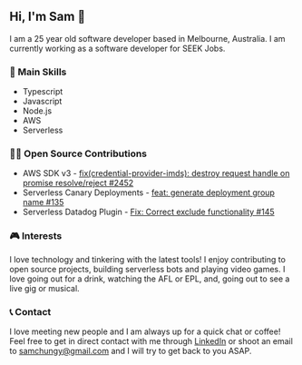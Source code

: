 ## Hi, I'm Sam 👋
I am a 25 year old software developer based in Melbourne, Australia. I am currently working as a software developer for SEEK Jobs.

### 🌟 Main Skills
- Typescript
- Javascript
- Node.js
- AWS
- Serverless

### 👨‍💻 Open Source Contributions
- AWS SDK v3 - [fix(credential-provider-imds): destroy request handle on promise resolve/reject #2452](https://github.com/aws/aws-sdk-js-v3/pull/2452)
- Serverless Canary Deployments - [feat: generate deployment group name #135](https://github.com/davidgf/serverless-plugin-canary-deployments/pull/135)
- Serverless Datadog Plugin - [Fix: Correct exclude functionality #145](https://github.com/DataDog/serverless-plugin-datadog/pull/145)

### 🎮 Interests
I love technology and tinkering with the latest tools! I enjoy contributing to open source projects, building serverless bots and playing video games. I love going out for a drink, watching the AFL or EPL, and, going out to see a live gig or musical.

### 📞 Contact
I love meeting new people and I am always up for a quick chat or coffee! Feel free to get in direct contact with me through [LinkedIn](linkedin.com/in/samchungy/) or shoot an email to samchungy@gmail.com and I will try to get back to you ASAP.
